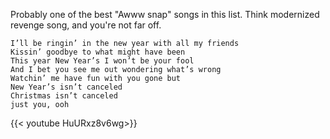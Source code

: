 

Probably one of the best "Awww snap" songs in this list.  Think modernized revenge song, and you're not far off. 

```
I’ll be ringin’ in the new year with all my friends
Kissin’ goodbye to what might have been 
This year New Year’s I won’t be your fool
And I bet you see me out wondering what’s wrong
Watchin’ me have fun with you gone but
New Year’s isn’t canceled
Christmas isn’t canceled
just you, ooh
```


{{< youtube HuURxz8v6wg>}}